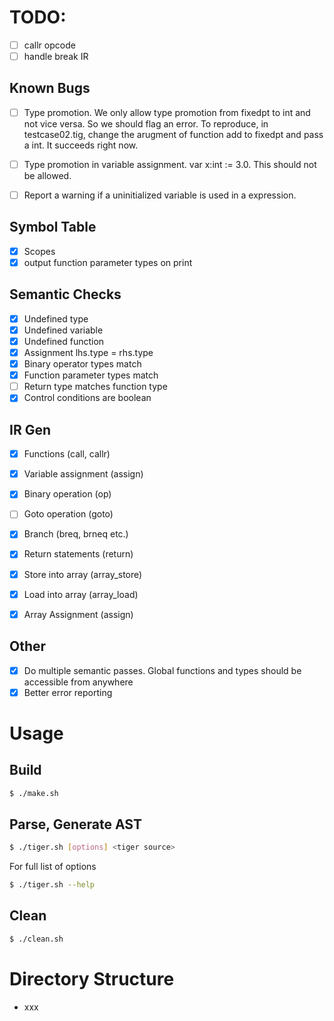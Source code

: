 # TODO:

- [ ]   callr opcode
- [ ]   handle break IR

## Known Bugs

- [ ] Type promotion. We only allow type promotion from fixedpt to int and not vice versa. So we should flag an error.
      To reproduce, in testcase02.tig, change the arugment of function add to fixedpt and pass a int. It succeeds right now.

- [ ] Type promotion in variable assignment. var x:int := 3.0. This should not be allowed.

- [ ] Report a warning if a uninitialized variable is used in a expression.

## Symbol Table

- [x] Scopes
- [x] output function parameter types on print

## Semantic Checks

- [x] Undefined type
- [x] Undefined variable
- [x] Undefined function
- [x] Assignment lhs.type = rhs.type
- [x] Binary operator types match
- [x] Function parameter types match
- [ ] Return type matches function type
- [x] Control conditions are boolean

## IR Gen

- [x] Functions (call, callr)
- [x] Variable assignment (assign)
- [x] Binary operation (op)
- [ ] Goto operation (goto) 
- [x] Branch (breq, brneq etc.)
- [x] Return statements (return)
- [x] Store into array (array_store)
- [x] Load into array (array_load)
- [x] Array Assignment (assign)


## Other

- [x] Do multiple semantic passes. Global functions and types should be accessible from anywhere
- [x] Better error reporting

# Usage

## Build

```sh
$ ./make.sh
```

## Parse, Generate AST

```sh
$ ./tiger.sh [options] <tiger source>
```

For full list of options
```sh
$ ./tiger.sh --help
```

## Clean

```sh
$ ./clean.sh
```

# Directory Structure

- xxx
